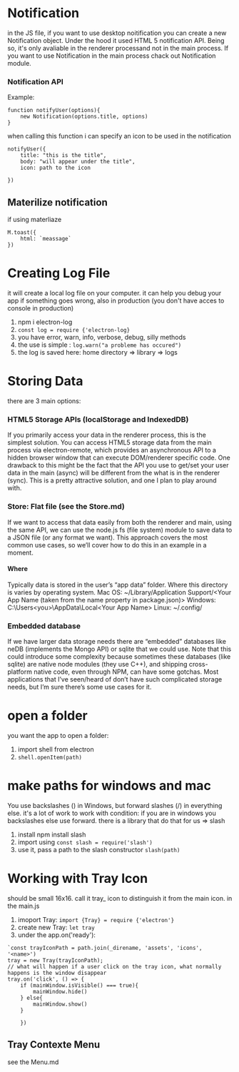 # Notification 
in the JS file, if you want to use desktop noitification you can create a new Notification object. Under the hood it used HTML 5 notification API. Being so, it's only avaliable in the renderer processand not in the main process. If you want to use Notification in the main process chack out Notification module.

### Notification API
 Example:
```
function notifyUser(options){
	new Notification(options.title, options)
}

```
when calling this function i can specify an icon to be used in the notification
```
notifyUser({
	title: "this is the title",
	body: "will appear under the title",
	icon: path to the icon

})

```

## Materilize notification
if using materliaze
```
M.toast({
	html: `meassage`
})
```


# Creating Log File
it will create a local log file on your computer. it can help you debug your app if something goes wrong, also in production (you don't have acces to console in production)
1. npm i electron-log
2. `const log = require {'electron-log}`
3. you have error, warn, info, verbose, debug, silly methods
4. the use is simple : `log.warn("a probleme has occured")`
5. the log is saved here: home directory => library => logs

# Storing Data
there are 3 main options:

### HTML5 Storage APIs (localStorage and IndexedDB)

If you primarily access your data in the renderer process, this is the simplest solution. You can access HTML5 storage data from the main process via electron-remote, which provides an asynchronous API to a hidden browser window that can execute DOM/renderer specific code. One drawback to this might be the fact that the API you use to get/set your user data in the main (async) will be different from the what is in the renderer (sync). This is a pretty attractive solution, and one I plan to play around with.

### Store: Flat file (see the Store.md)
If we want to access that data easily from both the renderer and main, using the same API, we can use the node.js fs (file system) module to save data to a JSON file (or any format we want). This approach covers the most common use cases, so we’ll cover how to do this in an example in a moment.

#### Where
Typically data is stored in the user’s “app data” folder.
Where this directory is varies by operating system.
Mac OS: ~/Library/Application Support/<Your App Name (taken from the name property in package.json)>
Windows: C:\Users\<you>\AppData\Local\<Your App Name>
Linux: ~/.config/<Your App Name>

### Embedded database

If we have larger data storage needs there are “embedded” databases like neDB (implements the Mongo API) or sqlite that we could use. Note that this could introduce some complexity because sometimes these databases (like sqlite) are native node modules (they use C++), and shipping cross-platform native code, even through NPM, can have some gotchas. Most applications that I’ve seen/heard of don’t have such complicated storage needs, but I’m sure there’s some use cases for it.


# open a folder
you want the app to open a folder:
1. import shell from electron
2. `shell.openItem(path)`

# make paths for windows and mac
You use backslashes (\) in Windows, but forward slashes (/) in everything else. it's a lot of work to work with condition: if you are in windows you backslashes else use forward. there is a library that do that for us => slash
1. install npm install slash
2. import using `const slash = require('slash')`
3. use it, pass a path to the slash constructor `slash(path)`

# Working with Tray Icon
should be small 16x16. call it tray_ icon to distinguish it from the main icon. 
in the main.js
1. imoport Tray: `import {Tray} = require {'electron'}`
2. create new Tray: `let tray`
3. under the app.on('ready'):
```
`const trayIconPath = path.join(_direname, 'assets', 'icons', '<name>')
tray = new Tray(trayIconPath);
// what will happen if a user click on the tray icon, what normally happens is the window disappear
tray.on('click', () => {
	if (mainWindow.isVisible() === true){
		mainWindow.hide()
	} else{
		mainWindow.show()
	}

	})

```
## Tray Contexte Menu
see the Menu.md


